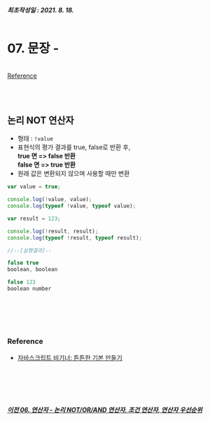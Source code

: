 ##### 최초작성일 : 2021. 8. 18.<br><br>
# 07. 문장 - 
[]()  
[Reference](#reference)

<br><br>

## **논리 NOT 연산자**
- 형태 : `!value`
- 표현식의 평가 결과를 true, false로 반환 후,<br>
**true 면 => false 반환<br>
false 면 => true 반환**
- 원래 값은 변환되지 않으며 사용할 때만 변환

```js
var value = true;

console.log(!value, value);
console.log(typeof !value, typeof value);

var result = 123;

console.log(!result, result);
console.log(typeof !result, typeof result);

//--[실행결과]--

false true
boolean, boolean

false 123
boolean number
```

<br><br>
---
### **Reference**
- [자바스크립트 비기너: 튼튼한 기본 만들기](https://www.inflearn.com/course/%EC%9E%90%EB%B0%94%EC%8A%A4%ED%81%AC%EB%A6%BD%ED%8A%B8-%EB%B9%84%EA%B8%B0%EB%84%88)

<br><br>
---
##### [이전 06. 연산자 - 논리 NOT/OR/AND 연산자, 조건 연산자, 연산자 우선순위](https://github.com/mansaout/TIL/blob/main/Javascript/06_basic_operator.md)  